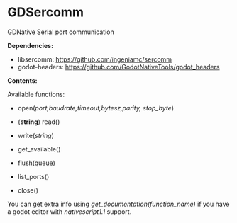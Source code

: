 # GDSercomm
GDNative Serial port communication

**Dependencies:**

- libsercomm: https://github.com/ingeniamc/sercomm
- godot-headers: https://github.com/GodotNativeTools/godot_headers

**Contents:**

Available functions:

- open(*port,baudrate,timeout,bytesz,parity, stop_byte*)

- (**string**) read()

- write(*string*)

- get_available()

- flush(queue)

- list_ports()

- close()

You can get extra info using *get_documentation(function_name)* if you have a godot editor with *nativescript1.1* support.
